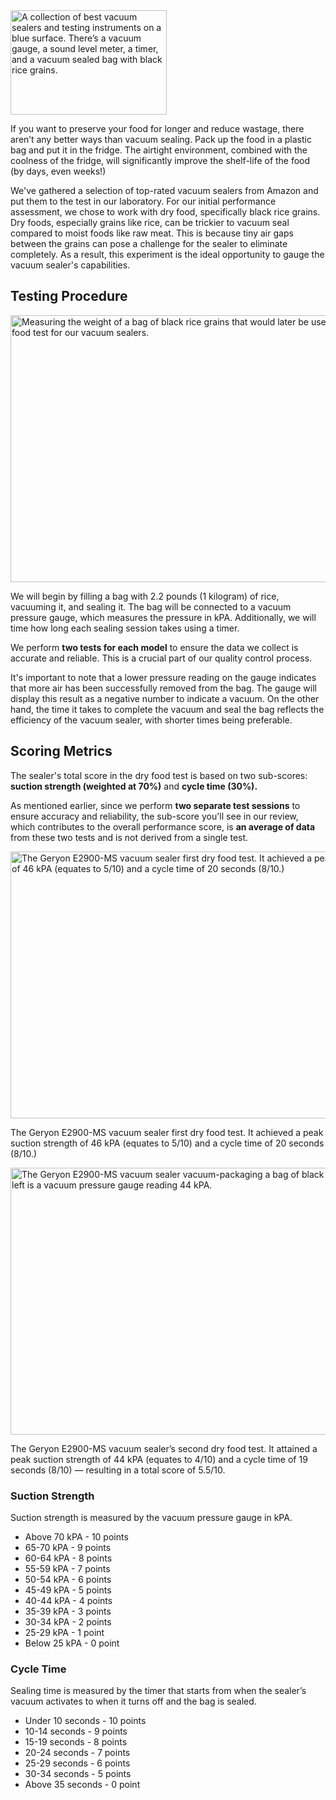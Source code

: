 <img src="https://cdn.healthykitchen101.com/reviews/images/vacuum-sealers/dry-food-test-cloxsyj6e000afi88fbsm95df.jpg" alt="A collection of best vacuum sealers and testing instruments on a blue surface. There’s a vacuum gauge, a sound level meter, a timer, and a vacuum sealed bag with black rice grains." width="250" height="167">

If you want to preserve your food for longer and reduce wastage, there aren’t any better ways than vacuum sealing. Pack up the food in a plastic bag and put it in the fridge. The airtight environment, combined with the coolness of the fridge, will significantly improve the shelf-life of the food (by days, even weeks!)

We've gathered a selection of top-rated vacuum sealers from Amazon and put them to the test in our laboratory. For our initial performance assessment, we chose to work with dry food, specifically black rice grains. Dry foods, especially grains like rice, can be trickier to vacuum seal compared to moist foods like raw meat. This is because tiny air gaps between the grains can pose a challenge for the sealer to eliminate completely. As a result, this experiment is the ideal opportunity to gauge the vacuum sealer's capabilities.

Testing Procedure
-----------------

<img src="https://cdn.healthykitchen101.com/reviews/images/vacuum-sealers/weighing-black-rice-for-dry-food-test-clp0qcnhl0000vo88cp95ateh.jpg" alt="Measuring the weight of a bag of black rice grains that would later be used as part of the dry food test for our vacuum sealers." width="640" height="427">

We will begin by filling a bag with 2.2 pounds (1 kilogram) of rice, vacuuming it, and sealing it. The bag will be connected to a vacuum pressure gauge, which measures the pressure in kPA. Additionally, we will time how long each sealing session takes using a timer.

We perform **two tests for each model** to ensure the data we collect is accurate and reliable. This is a crucial part of our quality control process.

It's important to note that a lower pressure reading on the gauge indicates that more air has been successfully removed from the bag. The gauge will display this result as a negative number to indicate a vacuum. On the other hand, the time it takes to complete the vacuum and seal the bag reflects the efficiency of the vacuum sealer, with shorter times being preferable.

Scoring Metrics
---------------

The sealer's total score in the dry food test is based on two sub-scores: **suction strength (weighted at 70%)** and **cycle time (30%).**

As mentioned earlier, since we perform **two separate test sessions** to ensure accuracy and reliability, the sub-score you'll see in our review, which contributes to the overall performance score, is **an average of data** from these two tests and is not derived from a single test.

<img src="https://cdn.healthykitchen101.com/reviews/images/vacuum-sealers/geryon-e2900-ms-vacuum-sealer-dry-food-test-1-clp2dfnvd0000hc8876p9d690.jpg" alt="The Geryon E2900-MS vacuum sealer first dry food test. It achieved a peak suction strength of 46 kPA (equates to 5/10) and a cycle time of 20 seconds (8/10.)" width="640" height="427">

The Geryon E2900-MS vacuum sealer first dry food test. It achieved a peak suction strength of 46 kPA (equates to 5/10) and a cycle time of 20 seconds (8/10.)

<img src="https://cdn.healthykitchen101.com/reviews/images/vacuum-sealers/geryon-e2900-ms-vacuum-sealer-dry-food-test-cloziwttf00012k88gkrs6udr.jpg" alt="The Geryon E2900-MS vacuum sealer vacuum-packaging a bag of black rice grains. To the left is a vacuum pressure gauge reading 44 kPA." width="640" height="427">

The Geryon E2900-MS vacuum sealer’s second dry food test. It attained a peak suction strength of 44 kPA (equates to 4/10) and a cycle time of 19 seconds (8/10) — resulting in a total score of 5.5/10.

### Suction Strength

Suction strength is measured by the vacuum pressure gauge in kPA.

*   Above 70 kPA - 10 points
*   65-70 kPA - 9 points
*   60-64 kPA - 8 points
*   55-59 kPA - 7 points
*   50-54 kPA - 6 points
*   45-49 kPA - 5 points
*   40-44 kPA - 4 points
*   35-39 kPA - 3 points
*   30-34 kPA - 2 points
*   25-29 kPA - 1 point
*   Below 25 kPA - 0 point

### Cycle Time

Sealing time is measured by the timer that starts from when the sealer’s vacuum activates to when it turns off and the bag is sealed.

*   Under 10 seconds - 10 points
*   10-14 seconds - 9 points
*   15-19 seconds - 8 points
*   20-24 seconds - 7 points
*   25-29 seconds - 6 points
*   30-34 seconds - 5 points
*   Above 35 seconds - 0 point